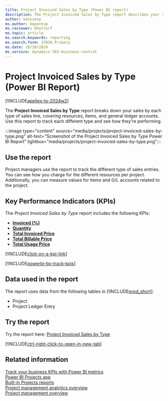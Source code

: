 ```yaml
---
title: Project Invoiced Sales by Type (Power BI report)
description: The Project Invoiced Sales by Type report describes your sales activities based on each project and each type of sales line.
author: kennienp
ms.author: kepontop
ms.reviewer: bholtorf
ms.topic: article
ms.search.keywords: reporting
ms.search.form: 37038_Primary
ms.date: 10/28/2024
ms.service: dynamics-365-business-central
---
```


# Project Invoiced Sales by Type (Power BI Report)

[!INCLUDE[applies-to-2024w2](includes/applies-to-2024w2.md)]

The **Project Invoiced Sales by Type** report breaks down your sales by each type of sales line, covering resources, items, and general ledger accounts. Use this report to track each different type and see how they're performing.

:::image type="content" source="media/projects/project-invoiced-sales-by-type.png" alt-text="Screenshot of the Project Invoiced Sales by Type Power BI Report" lightbox="media/projects/project-invoiced-sales-by-type.png":::

## Use the report

Project managers use the report to track the different type of sales entries. You can see how you charge for the different resources per project. Additionally, you can measure values for items and G/L accounts related to the project.

## Key Performance Indicators (KPIs)

The *Project Invoiced Sales by Type* report includes the following KPIs:

- [**Invoiced (%)**](projects-powerbi-kpis.md#invoiced-)
- [**Quantity**](projects-powerbi-kpis.md#quantity)
- [**Total Invoiced Price**](projects-powerbi-kpis.md#total-invoiced-price)
- [**Total Billable Price**](projects-powerbi-kpis.md#total-billable-price)
- [**Total Usage Price**](projects-powerbi-kpis.md#total-usage-price)

[!INCLUDE[click-on-a-kpi-link](includes/click-on-a-kpi-link.md)] 

[!INCLUDE[powerbi-tip-track-kpis](includes/powerbi-tip-track-kpis.md)]


## Data used in the report

The report uses data from the following tables in [!INCLUDE[prod_short](includes/prod_short.md)]:

- Project
- Project Ledger Entry

## Try the report

Try the report here: [Project Invoiced Sales by Type](https://businesscentral.dynamics.com?page=37038)

[!INCLUDE[ctrl-right-click-to-open-in-new-tab](includes/ctrl-right-click-to-open-in-new-tab.md)]

## Related information

[Track your business KPIs with Power BI metrics](track-kpis-with-power-bi-metrics.md)  
[Power BI Projects app](projects-powerbi-app.md)  
[Built-in Projects reports](project-reports.md)  
[Project management analytics overview](projects-analytics-overview.md)  
[Project management overview](projects-manage-projects.md)  
